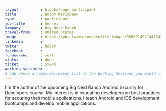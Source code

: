 ```yaml
---
layout          : blocks/page-participant
title           : Bolot Kerimbaev
type            : participant
job-title       : Sensei
company         : Big Nerd Ranch
travel-from     : United States
image           : https://pbs.twimg.com/profile_images/856891492144734208/ceITF9fK.jpg
linkedin        :
twiter          : bolot
facebook        :
funded-who      : self
status          : done
ticket          : 5x24h
working-sessions:
# add above a comma delimited list of the Working Sessions you would like to attend (use the session's title)
---
```


I'm the author of the upcoming Big Nerd Ranch Android Security for Developers course.
My interest is in educating developers on best practices for securing their mobile applications.
I teach Android and iOS development bootcamps and develop mobile applications.
